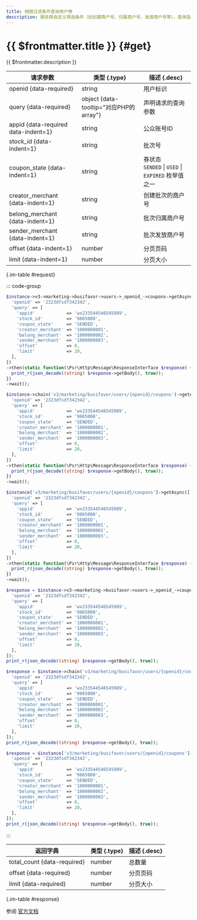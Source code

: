 ```yaml
---
title: 根据过滤条件查询用户券
description: 服务商自定义筛选条件（如创建商户号、归属商户号、发放商户号等），查询指定微信用户卡包中满足对应条件的所有商家券信息。
---
```


# {{ $frontmatter.title }} {#get}

{{ $frontmatter.description }}

| 请求参数 | 类型 {.type} | 描述 {.desc}
| --- | --- | ---
| openid {data-required} | string | 用户标识
| query {data-required} | object {data-tooltip="对应PHP的array"} | 声明请求的查询参数
| appid {data-required data-indent=1} | string | 公众账号ID
| stock_id {data-indent=1} | string | 批次号
| coupon_state {data-indent=1} | string | 券状态<br/>`SENDED` \| `USED` \| `EXPIRED` 枚举值之一
| creator_merchant {data-indent=1} | string | 创建批次的商户号
| belong_merchant {data-indent=1} | string | 批次归属商户号
| sender_merchant {data-indent=1} | string | 批次发放商户号
| offset {data-indent=1} | number | 分页页码
| limit {data-indent=1} | number | 分页大小

{.im-table #request}

::: code-group

```php [异步纯链式]
$instance->v3->marketing->busifavor->users->_openid_->coupons->getAsync([
  'openid' => '2323dfsdf342342',
  'query' => [
    'appid'            => 'wx233544546545989',
    'stock_id'         => '9865000',
    'coupon_state'     => 'SENDED',
    'creator_merchant' => '1000000001',
    'belong_merchant'  => '1000000002',
    'sender_merchant'  => '1000000003',
    'offset'           => 0,
    'limit'            => 20,
  ],
])
->then(static function(\Psr\Http\Message\ResponseInterface $response) {
  print_r(json_decode((string) $response->getBody(), true));
})
->wait();
```

```php [异步声明式]
$instance->chain('v3/marketing/busifavor/users/{openid}/coupons')->getAsync([
  'openid' => '2323dfsdf342342',
  'query' => [
    'appid'            => 'wx233544546545989',
    'stock_id'         => '9865000',
    'coupon_state'     => 'SENDED',
    'creator_merchant' => '1000000001',
    'belong_merchant'  => '1000000002',
    'sender_merchant'  => '1000000003',
    'offset'           => 0,
    'limit'            => 20,
  ],
])
->then(static function(\Psr\Http\Message\ResponseInterface $response) {
  print_r(json_decode((string) $response->getBody(), true));
})
->wait();
```

```php [异步属性式]
$instance['v3/marketing/busifavor/users/{openid}/coupons']->getAsync([
  'openid' => '2323dfsdf342342',
  'query' => [
    'appid'            => 'wx233544546545989',
    'stock_id'         => '9865000',
    'coupon_state'     => 'SENDED',
    'creator_merchant' => '1000000001',
    'belong_merchant'  => '1000000002',
    'sender_merchant'  => '1000000003',
    'offset'           => 0,
    'limit'            => 20,
  ],
])
->then(static function(\Psr\Http\Message\ResponseInterface $response) {
  print_r(json_decode((string) $response->getBody(), true));
})
->wait();
```

```php [同步纯链式]
$response = $instance->v3->marketing->busifavor->users->_openid_->coupons->get([
  'openid' => '2323dfsdf342342',
  'query' => [
    'appid'            => 'wx233544546545989',
    'stock_id'         => '9865000',
    'coupon_state'     => 'SENDED',
    'creator_merchant' => '1000000001',
    'belong_merchant'  => '1000000002',
    'sender_merchant'  => '1000000003',
    'offset'           => 0,
    'limit'            => 20,
  ],
]);
print_r(json_decode((string) $response->getBody(), true));
```

```php [同步声明式]
$response = $instance->chain('v3/marketing/busifavor/users/{openid}/coupons')->get([
  'openid' => '2323dfsdf342342',
  'query' => [
    'appid'            => 'wx233544546545989',
    'stock_id'         => '9865000',
    'coupon_state'     => 'SENDED',
    'creator_merchant' => '1000000001',
    'belong_merchant'  => '1000000002',
    'sender_merchant'  => '1000000003',
    'offset'           => 0,
    'limit'            => 20,
  ],
]);
print_r(json_decode((string) $response->getBody(), true));
```

```php [同步属性式]
$response = $instance['v3/marketing/busifavor/users/{openid}/coupons']->get([
  'openid' => '2323dfsdf342342',
  'query' => [
    'appid'            => 'wx233544546545989',
    'stock_id'         => '9865000',
    'coupon_state'     => 'SENDED',
    'creator_merchant' => '1000000001',
    'belong_merchant'  => '1000000002',
    'sender_merchant'  => '1000000003',
    'offset'           => 0,
    'limit'            => 20,
  ],
]);
print_r(json_decode((string) $response->getBody(), true));
```

:::

| 返回字典 | 类型 {.type} | 描述 {.desc}
| --- | --- | ---
| total_count {data-required} | number | 总数量
| offset {data-required} | number | 分页页码
| limit {data-required} | number | 分页大小

{.im-table #response}

参阅 [官方文档](https://pay.weixin.qq.com/wiki/doc/apiv3/apis/chapter9_2_4.shtml)
